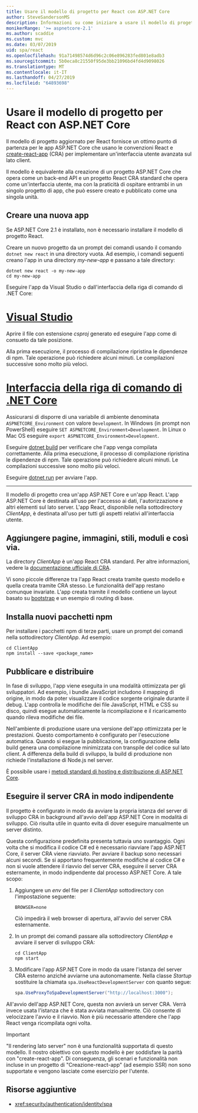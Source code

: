 ```yaml
---
title: Usare il modello di progetto per React con ASP.NET Core
author: SteveSandersonMS
description: Informazioni su come iniziare a usare il modello di progetto per applicazioni a pagina singola di ASP.NET Core per React e create-react-app.
monikerRange: '>= aspnetcore-2.1'
ms.author: scaddie
ms.custom: mvc
ms.date: 03/07/2019
uid: spa/react
ms.openlocfilehash: 91a71498574d6d96c2c06e896283fed801e8adb3
ms.sourcegitcommit: 5b0eca8c21550f95de3bb21096bd4fd4d9098026
ms.translationtype: MT
ms.contentlocale: it-IT
ms.lasthandoff: 04/27/2019
ms.locfileid: "64893698"
---
```

# <a name="use-the-react-project-template-with-aspnet-core"></a>Usare il modello di progetto per React con ASP.NET Core

Il modello di progetto aggiornato per React fornisce un ottimo punto di partenza per le app ASP.NET Core che usano le convenzioni React e [create-react-app](https://github.com/facebookincubator/create-react-app) (CRA) per implementare un'interfaccia utente avanzata sul lato client.

Il modello è equivalente alla creazione di un progetto ASP.NET Core che opera come un back-end API e un progetto React CRA standard che opera come un'interfaccia utente, ma con la praticità di ospitare entrambi in un singolo progetto di app, che può essere creato e pubblicato come una singola unità.

## <a name="create-a-new-app"></a>Creare una nuova app

Se ASP.NET Core 2.1 è installato, non è necessario installare il modello di progetto React.

Creare un nuovo progetto da un prompt dei comandi usando il comando `dotnet new react` in una directory vuota. Ad esempio, i comandi seguenti creano l'app in una directory *my-new-app* e passano a tale directory:

```console
dotnet new react -o my-new-app
cd my-new-app
```

Eseguire l'app da Visual Studio o dall'interfaccia della riga di comando di .NET Core:

# <a name="visual-studiotabvisual-studio"></a>[Visual Studio](#tab/visual-studio)

Aprire il file con estensione *csproj* generato ed eseguire l'app come di consueto da tale posizione.

Alla prima esecuzione, il processo di compilazione ripristina le dipendenze di npm. Tale operazione può richiedere alcuni minuti. Le compilazioni successive sono molto più veloci.

# <a name="net-core-clitabnetcore-cli"></a>[Interfaccia della riga di comando di .NET Core](#tab/netcore-cli)

Assicurarsi di disporre di una variabile di ambiente denominata `ASPNETCORE_Environment` con valore `Development`. In Windows (in prompt non PowerShell) eseguire `SET ASPNETCORE_Environment=Development`. In Linux o Mac OS eseguire `export ASPNETCORE_Environment=Development`.

Eseguire [dotnet build](/dotnet/core/tools/dotnet-build) per verificare che l'app venga compilata correttamente. Alla prima esecuzione, il processo di compilazione ripristina le dipendenze di npm. Tale operazione può richiedere alcuni minuti. Le compilazioni successive sono molto più veloci.

Eseguire [dotnet run](/dotnet/core/tools/dotnet-run) per avviare l'app.

---

Il modello di progetto crea un'app ASP.NET Core e un'app React. L'app ASP.NET Core è destinata all'uso per l'accesso ai dati, l'autorizzazione e altri elementi sul lato server. L'app React, disponibile nella sottodirectory *ClientApp*, è destinata all'uso per tutti gli aspetti relativi all'interfaccia utente.

## <a name="add-pages-images-styles-modules-etc"></a>Aggiungere pagine, immagini, stili, moduli e così via.

La directory *ClientApp* è un'app React CRA standard. Per altre informazioni, vedere la [documentazione ufficiale di CRA](https://github.com/facebookincubator/create-react-app/blob/master/packages/react-scripts/template/README.md).

Vi sono piccole differenze tra l'app React creata tramite questo modello e quella creata tramite CRA stesso. Le funzionalità dell'app restano comunque invariate. L'app creata tramite il modello contiene un layout basato su [bootstrap](https://getbootstrap.com/) e un esempio di routing di base.

## <a name="install-npm-packages"></a>Installa nuovi pacchetti npm

Per installare i pacchetti npm di terze parti, usare un prompt dei comandi nella sottodirectory *ClientApp*. Ad esempio:

```console
cd ClientApp
npm install --save <package_name>
```

## <a name="publish-and-deploy"></a>Pubblicare e distribuire

In fase di sviluppo, l'app viene eseguita in una modalità ottimizzata per gli sviluppatori. Ad esempio, i bundle JavaScript includono il mapping di origine, in modo da poter visualizzare il codice sorgente originale durante il debug. L'app controlla le modifiche dei file JavaScript, HTML e CSS su disco, quindi esegue automaticamente la ricompilazione e il ricaricamento quando rileva modifiche dei file.

Nell'ambiente di produzione usare una versione dell'app ottimizzata per le prestazioni. Questo comportamento è configurato per l'esecuzione automatica. Quando si esegue la pubblicazione, la configurazione della build genera una compilazione minimizzata con transpile del codice sul lato client. A differenza della build di sviluppo, la build di produzione non richiede l'installazione di Node.js nel server.

È possibile usare i [metodi standard di hosting e distribuzione di ASP.NET Core](xref:host-and-deploy/index).

## <a name="run-the-cra-server-independently"></a>Eseguire il server CRA in modo indipendente

Il progetto è configurato in modo da avviare la propria istanza del server di sviluppo CRA in background all'avvio dell'app ASP.NET Core in modalità di sviluppo. Ciò risulta utile in quanto evita di dover eseguire manualmente un server distinto.

Questa configurazione predefinita presenta tuttavia uno svantaggio. Ogni volta che si modifica il codice C# ed è necessario riavviare l'app ASP.NET Core, il server CRA viene riavviato. Per avviare il backup sono necessari alcuni secondi. Se si apportano frequentemente modifiche al codice C# e non si vuole attendere il riavvio del server CRA, eseguire il server CRA esternamente, in modo indipendente dal processo ASP.NET Core. A tale scopo:

1. Aggiungere un *env* del file per il *ClientApp* sottodirectory con l'impostazione seguente:

    ```
    BROWSER=none
    ```

    Ciò impedirà il web browser di apertura, all'avvio del server CRA esternamente.

2. In un prompt dei comandi passare alla sottodirectory *ClientApp* e avviare il server di sviluppo CRA:

    ```console
    cd ClientApp
    npm start
    ```

3. Modificare l'app ASP.NET Core in modo da usare l'istanza del server CRA esterno anziché avviarne una autonomamente. Nella classe *Startup* sostituire la chiamata `spa.UseReactDevelopmentServer` con quanto segue:

    ```csharp
    spa.UseProxyToSpaDevelopmentServer("http://localhost:3000");
    ```

All'avvio dell'app ASP.NET Core, questa non avvierà un server CRA. Verrà invece usata l'istanza che è stata avviata manualmente. Ciò consente di velocizzare l'avvio e il riavvio. Non è più necessario attendere che l'app React venga ricompilata ogni volta.

> [!IMPORTANT]
> "Il rendering lato server" non è una funzionalità supportata di questo modello. Il nostro obiettivo con questo modello è per soddisfare la parità con "create-react-app". Di conseguenza, gli scenari e funzionalità non incluse in un progetto di "Creazione-react-app" (ad esempio SSR) non sono supportate e vengono lasciate come esercizio per l'utente.

## <a name="additional-resources"></a>Risorse aggiuntive

* <xref:security/authentication/identity/spa>
